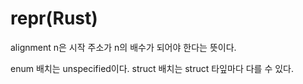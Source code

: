 # repr(Rust)

alignment n은 시작 주소가 n의 배수가 되어야 한다는 뜻이다. 

enum 배치는 unspecified이다. 
struct 배치는 struct 타잎마다 다를 수 있다. 




